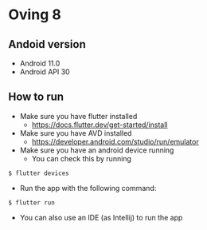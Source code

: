 # Oving 8

## Andoid version
- Android 11.0
- Android API 30 

## How to run
- Make sure you have flutter installed
  - https://docs.flutter.dev/get-started/install
- Make sure you have AVD installed
  - https://developer.android.com/studio/run/emulator
- Make sure you have an android device running 
  - You can check this by running
```
$ flutter devices
```
- Run the app with the following command:
```
$ flutter run
```

- You can also use an IDE (as Intellij) to run the app
